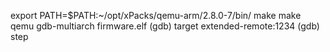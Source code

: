 export PATH=$PATH:~/opt/xPacks/qemu-arm/2.8.0-7/bin/
make
make qemu
gdb-multiarch firmware.elf
(gdb) target extended-remote:1234
(gdb) step
